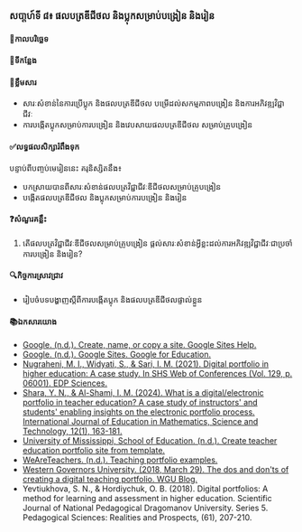 ### សបា្តហ៍ទី ៨៖ ផលបត្រឌីជីថល និងប្លុកសម្រាប់បង្រៀន និងរៀន
#### 📅កាលបរិច្ឆេទ	
#### 🏢ទីកន្លែង
#### 📖ខ្លឹមសារ
*	សារៈសំខាន់នៃការប្រើប្លុក  និងផលបត្រឌីជីថល បម្រើដល់សកម្មភាពបង្រៀន និងការអភិវឌ្ឍវិជ្ជាជីវៈ
*	ការបង្កើតប្លុកសម្រាប់ការបង្រៀន និងវេបសាយផលបត្រឌីជីថល សម្រាប់គ្រូបង្រៀន
#### ✅លទ្ធផលសិក្សារំពឹងទុក	
បន្ទាប់ពីបញ្ចប់មេរៀននេះ គរុនិស្សិតនឹង៖
*	បកស្រាយបានពីសារៈសំខាន់ផលបត្រវិជ្ជាជីវៈឌីជីថលសម្រាប់គ្រូបង្រៀន 
*	បង្កើតផលបត្រឌីជីថល និងប្លុកសម្រាប់ការបង្រៀន និងរៀន

#### ❓សំណួរគន្លឹះ
1.	តើផលបត្រវិជ្ជាជីវៈឌីជីថលសម្រាប់គ្រូបង្រៀន ផ្តល់សារៈសំខាន់អ្វីខ្លះដល់ការអភិវឌ្ឍវិជ្ជាជីវៈជាប្រចាំ ការបង្រៀន និងរៀន?

#### 🔍កិច្ចការស្រាវជ្រាវ
*	រៀបចំបទបង្ហាញស្តីពីការបង្កើតប្លុក និងផលបត្រឌីជីថលផ្ទាល់ខ្លួន
#### 📚ឯកសារយោង
*	[Google. (n.d.). Create, name, or copy a site. Google Sites Help. ](https://support.google.com/sites/answer/6372878?hl=en)
*	[Google. (n.d.). Google Sites. Google for Education. ](https://edu.google.com/for-educators/product-guides/sites/?modal_active=none)
*	[Nugraheni, M. I., Widyati, S., & Sari, I. M. (2021). Digital portfolio in higher education: A case study. In SHS Web of Conferences (Vol. 129, p. 06001). EDP Sciences.](https://doi.org/10.1051/shsconf/202112906001)
*	[Shara, Y. N., & Al-Shami, I. M. (2024). What is a digital/electronic portfolio in teacher education? A case study of instructors' and students' enabling insights on the electronic portfolio process. International Journal of Education in Mathematics, Science and Technology, 12(1), 163-181.](https://doi.org/10.46328/ijemst.v12i1.4014)
*	[University of Mississippi, School of Education. (n.d.). Create teacher education portfolio site from template. ](https://sites.google.com/go.olemiss.edu/soeportfolio/launch-your-teacher-education-portfolio/create-teacher-education-portfolio-site-from-template)
*	[WeAreTeachers. (n.d.). Teaching portfolio examples. ](https://www.weareteachers.com/teaching-portfolio-examples/)
*	[Western Governors University. (2018, March 29). The dos and don'ts of creating a digital teaching portfolio. WGU Blog.](https://www.wgu.edu/blog/dos-and-donts-creating-digital-teaching-portfolio1803.html)
*	Yevtiukhova, S. N., & Hordiychuk, O. B. (2018). Digital portfolios: A method for learning and assessment in higher education. Scientific Journal of National Pedagogical Dragomanov University. Series 5. Pedagogical Sciences: Realities and Prospects, (61), 207-210.
